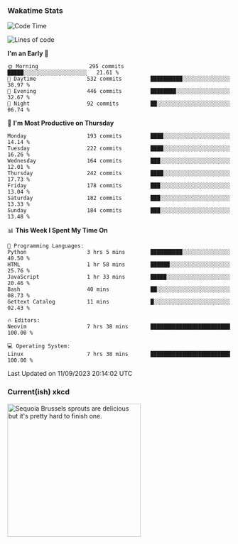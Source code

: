 ### Wakatime Stats
<!--START_SECTION:waka-->
![Code Time](http://img.shields.io/badge/Code%20Time-1%2C949%20hrs%2048%20mins-blue)

![Lines of code](https://img.shields.io/badge/From%20Hello%20World%20I%27ve%20Written-837.8%20thousand%20lines%20of%20code-blue)

**I'm an Early 🐤** 

```text
🌞 Morning                295 commits         █████░░░░░░░░░░░░░░░░░░░░   21.61 % 
🌆 Daytime                532 commits         ██████████░░░░░░░░░░░░░░░   38.97 % 
🌃 Evening                446 commits         ████████░░░░░░░░░░░░░░░░░   32.67 % 
🌙 Night                  92 commits          ██░░░░░░░░░░░░░░░░░░░░░░░   06.74 % 
```
📅 **I'm Most Productive on Thursday** 

```text
Monday                   193 commits         ████░░░░░░░░░░░░░░░░░░░░░   14.14 % 
Tuesday                  222 commits         ████░░░░░░░░░░░░░░░░░░░░░   16.26 % 
Wednesday                164 commits         ███░░░░░░░░░░░░░░░░░░░░░░   12.01 % 
Thursday                 242 commits         ████░░░░░░░░░░░░░░░░░░░░░   17.73 % 
Friday                   178 commits         ███░░░░░░░░░░░░░░░░░░░░░░   13.04 % 
Saturday                 182 commits         ███░░░░░░░░░░░░░░░░░░░░░░   13.33 % 
Sunday                   184 commits         ███░░░░░░░░░░░░░░░░░░░░░░   13.48 % 
```


📊 **This Week I Spent My Time On** 

```text
💬 Programming Languages: 
Python                   3 hrs 5 mins        ██████████░░░░░░░░░░░░░░░   40.50 % 
HTML                     1 hr 58 mins        ██████░░░░░░░░░░░░░░░░░░░   25.76 % 
JavaScript               1 hr 33 mins        █████░░░░░░░░░░░░░░░░░░░░   20.46 % 
Bash                     40 mins             ██░░░░░░░░░░░░░░░░░░░░░░░   08.73 % 
Gettext Catalog          11 mins             █░░░░░░░░░░░░░░░░░░░░░░░░   02.43 % 

🔥 Editors: 
Neovim                   7 hrs 38 mins       █████████████████████████   100.00 % 

💻 Operating System: 
Linux                    7 hrs 38 mins       █████████████████████████   100.00 % 
```


 Last Updated on 11/09/2023 20:14:02 UTC
<!--END_SECTION:waka-->

### Current(ish) xkcd
<a id="xkcd-a" title="Sequoia Brussels sprouts are delicious but it's pretty hard to finish one." href="https://www.xkcd.com" target="_blank">
        <img align="center" id="xkcd-img" src="https://imgs.xkcd.com/comics/brassica.png" alt="Sequoia Brussels sprouts are delicious but it's pretty hard to finish one." height=300 />
</a>

